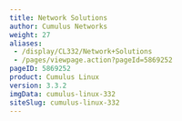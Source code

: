 ```yaml
---
title: Network Solutions
author: Cumulus Networks
weight: 27
aliases:
 - /display/CL332/Network+Solutions
 - /pages/viewpage.action?pageId=5869252
pageID: 5869252
product: Cumulus Linux
version: 3.3.2
imgData: cumulus-linux-332
siteSlug: cumulus-linux-332
---
```


